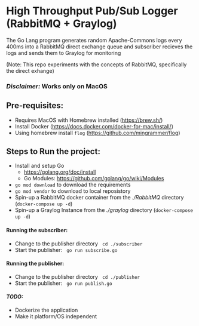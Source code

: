 # High Throughput Pub/Sub Logger (RabbitMQ + Graylog)

The Go Lang program generates random Apache-Commons logs every 400ms into a RabbitMQ direct exchange queue and subscriber recieves the logs and sends them to Graylog for monitoring

(Note: This repo experiments with the concepts of RabbitMQ, specifically the direct exhange)

### _**Disclaimer:**_ Works only on MacOS

## Pre-requisites:

* Requires MacOS with Homebrew installed (https://brew.sh/)
* Install Docker (https://docs.docker.com/docker-for-mac/install/)
* Using homebrew install `flog` (https://github.com/mingrammer/flog)


## Steps to Run the project:

* Install and setup Go 
    - https://golang.org/doc/install
    - Go Modules: https://github.com/golang/go/wiki/Modules
* `go mod download` to download the requirements
* `go mod vendor` to download to local reposistory
* Spin-up a RabbitMQ docker container from the _./RabbitMQ_ directory (`docker-compose up -d`)
* Spin-up a Graylog Instance from the _./graylog_ directory (`docker-compose up -d`)

#### Running the subscriber: 
* Change to the publisher directory&nbsp;&nbsp; `cd ./subscriber`
* Start the publisher:&nbsp;&nbsp; `go run subscribe.go`

#### Running the publisher: 
* Change to the publisher directory&nbsp;&nbsp; `cd ./publisher`
* Start the publisher:&nbsp;&nbsp; `go run publish.go`


#### _TODO:_

* Dockerize the application
* Make it platform/OS independent





